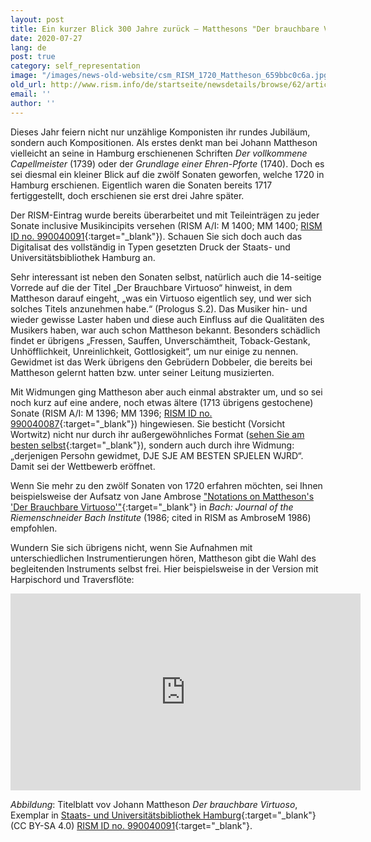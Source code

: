 ```yaml
---
layout: post
title: Ein kurzer Blick 300 Jahre zurück – Matthesons "Der brauchbare Virtuoso" von 1720
date: 2020-07-27
lang: de
post: true
category: self_representation
image: "/images/news-old-website/csm_RISM_1720_Mattheson_659bbc0c6a.jpg"
old_url: http://www.rism.info/de/startseite/newsdetails/browse/62/article/64/looking-back-300-years-ago-matthesons-der-brauchbare-virtuoso-from-1720.html
email: ''
author: ''
---
```


Dieses Jahr feiern nicht nur unzählige Komponisten ihr rundes Jubiläum, sondern auch Kompositionen. Als erstes denkt man bei Johann Mattheson vielleicht an seine in Hamburg erschienenen Schriften _Der vollkommene Capellmeister_ (1739) oder der _Grundlage einer Ehren-Pforte_ (1740). Doch es sei diesmal ein kleiner Blick auf die zwölf Sonaten geworfen, welche 1720 in Hamburg erschienen. Eigentlich waren die Sonaten bereits 1717 fertiggestellt, doch erschienen sie erst drei Jahre später.

Der RISM-Eintrag wurde bereits überarbeitet und mit Teileinträgen zu jeder Sonate inclusive Musikincipits versehen (RISM A/I: M 1400; MM 1400; [RISM ID no. 990040091](https://opac.rism.info/search?id=990040091&View=rism){:target="_blank"}). Schauen Sie sich doch auch das Digitalisat des vollständig in Typen gesetzten Druck der Staats- und Universitätsbibliothek Hamburg an.

Sehr interessant ist neben den Sonaten selbst, natürlich auch die 14-seitige Vorrede auf die der Titel „Der Brauchbare Virtuoso“ hinweist, in dem Mattheson darauf eingeht, „was ein Virtuoso eigentlich sey, und wer sich solches Titels anzunehmen habe.“ (Prologus S.2). Das Musiker hin- und wieder gewisse Laster haben und diese auch Einfluss auf die Qualitäten des Musikers haben, war auch schon Mattheson bekannt. Besonders schädlich findet er übrigens „Fressen, Sauffen, Unverschämtheit, Toback-Gestank, Unhöfflichkeit, Unreinlichkeit, Gottlosigkeit“, um nur einige zu nennen. Gewidmet ist das Werk übrigens den Gebrüdern Dobbeler, die bereits bei Mattheson gelernt hatten bzw. unter seiner Leitung musizierten.

Mit Widmungen ging Mattheson aber auch einmal abstrakter um, und so sei noch kurz auf eine andere, noch etwas ältere (1713 übrigens gestochene) Sonate (RISM A/I: M 1396; MM 1396; [RISM ID no. 990040087](https://opac.rism.info/search?id=990040087&View=rism){:target="_blank"}) hingewiesen. Sie besticht (Vorsicht Wortwitz) nicht nur durch ihr außergewöhnliches Format ([sehen Sie am besten selbst](http://mdz-nbn-resolving.de/urn:nbn:de:bvb:12-bsb00113592-8){:target="_blank"}), sondern auch durch ihre Widmung: „derjenigen Persohn gewidmet, DJE SJE AM BESTEN SPJELEN WJRD“. Damit sei der Wettbewerb eröffnet.

Wenn Sie mehr zu den zwölf Sonaten von 1720 erfahren möchten, sei Ihnen beispielsweise der Aufsatz von Jane Ambrose ["Notations on Mattheson's 'Der Brauchbare Virtuoso'"](https://www.jstor.org/stable/41640269){:target="_blank"} in _Bach: Journal of the Riemenschneider Bach Institute_ (1986; cited in RISM as AmbroseM 1986) empfohlen.

Wundern Sie sich übrigens nicht, wenn Sie Aufnahmen mit unterschiedlichen Instrumentierungen hören, Mattheson gibt die Wahl des begleitenden Instruments selbst frei. Hier beispielsweise in der Version mit Harpischord und Traversflöte:


<iframe width="560" height="315" src="https://www.youtube.com/embed/fj_TRHdImhQ" frameborder="0" allow="accelerometer; autoplay; encrypted-media; gyroscope; picture-in-picture" allowfullscreen></iframe>


_Abbildung_: Titelblatt vov Johann Mattheson _Der brauchbare Virtuoso_, Exemplar in [Staats- und Universitätsbibliothek Hamburg](https://resolver.sub.uni-hamburg.de/kitodo/PPN805164146){:target="_blank"} (CC BY-SA 4.0) [RISM ID no. 990040091](https://opac.rism.info/search?id=990040091&View=rism){:target="_blank"}.


